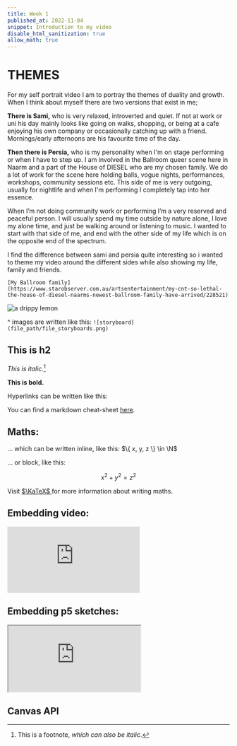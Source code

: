 ```yaml
---
title: Week 1
published_at: 2022-11-04
snippet: Introduction to my video  
disable_html_sanitization: true
allow_math: true
---
```


#  THEMES

For my self portrait video I am to portray the themes of duality and growth. 
When I think about myself there are two versions that exist in me;

**There is Sami,** who is very relaxed, introverted and quiet. If not at work or uni his day mainly looks like going on walks, shopping, or being at a cafe enjoying his own company or occasionally catching up with a friend. Mornings/early afternoons are his favourite time of the day. 

**Then there is Persia,** who is my personality when I'm on stage performing or when I have to step up. 
I am involved in the Ballroom queer scene here in Naarm and a part of the House of DIESEL who are my chosen family. We do a lot of work for the scene here holding balls, vogue nights, performances, workshops, community sessions etc. This side of me is very outgoing, usually for nightlife and when I'm performing I completely tap into her essence. 

When I’m not doing community work or performing I’m a very reserved and peaceful person. I will usually spend my time outside by nature alone, I love my alone time, and just be walking around or listening to music. I wanted to start with that side of me, and end with the other side of my life which is on the opposite end of the spectrum. 

I find the difference between sami and persia quite interesting so i wanted to theme my video around the different sides while also showing my life, family and friends. 

 `[My Ballroom family](https://www.starobserver.com.au/artsentertainment/my-cnt-so-lethal-the-house-of-diesel-naarms-newest-ballroom-family-have-arrived/228521)`






![a drippy lemon](logo.svg)

^ images are written like this: `![storyboard](file_path/file_storyboards.png)`

## This is h2

*This is italic.*[^1]

[^1]: This is a footnote, *which can also be italic*.

**This is bold.**

Hyperlinks can be written like this: 

You can find a markdown cheat-sheet [here](https://www.markdownguide.org/cheat-sheet/).

## Maths:

... which can be written inline, like this: $\{ x, y, z \} \in \N$

... or block, like this:

$$ x^2 + y^2 = z^2 $$

Visit [ $\KaTeX$ ](https://katex.org/docs/supported#fractions-and-binomials) for more information about writing maths.

## Embedding video:

<iframe id="coding_train_video" src="https://www.youtube.com/embed/rI_y2GAlQFM?si=RDgjkpunxk1mQzMI" title="YouTube video player" frameborder="0" allow="accelerometer; autoplay; clipboard-write; encrypted-media; gyroscope; picture-in-picture; web-share" referrerpolicy="strict-origin-when-cross-origin" allowfullscreen></iframe>

<script type="module">

    console.log (`hello world! 🚀`)

    const iframe  = document.getElementById (`coding_train_video`)
    iframe.width  = iframe.parentNode.scrollWidth
    iframe.height = iframe.width * 9 / 16

</script>

## Embedding p5 sketches:

<iframe id="falling_falling" src="https://editor.p5js.org/capogreco/full/Fkg05m7aA"></iframe>

<script type="module">

    const iframe  = document.getElementById (`falling_falling`)
    iframe.width  = iframe.parentNode.scrollWidth
    iframe.height = iframe.width * 9 / 16 + 42

</script>

## Canvas API

<canvas id="canvas_example"></canvas>

<script type="module">
    const cnv = document.getElementById (`canvas_example`)
    cnv.width = cnv.parentNode.scrollWidth
    cnv.height = cnv.width * 9 / 16

    const ctx = cnv.getContext (`2d`)
    const pos = {
        x: -100,
        y: cnv.height / 2 - 50
    }
    
    function draw_frame () {
        ctx.fillStyle = `turquoise`
        ctx.fillRect (0, 0, cnv.width, cnv.height)

        ctx.fillStyle = `hotpink`
        ctx.fillRect (pos.x, pos.y, 100, 100)

        pos.x += 2

        if (pos.x > cnv.width) {
            pos.x = -100
        }

        requestAnimationFrame (draw_frame)
    }

    draw_frame ()
</script>


